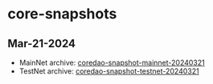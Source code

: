 # core-snapshots

## Mar-21-2024
- MainNet archive:
[coredao-snapshot-mainnet-20240321](https://snap.coredao.org/coredao-snapshot-mainnet-20240321.tar.lz4)
- TestNet archive:
[coredao-snapshot-testnet-20240321](https://snap.coredao.org/coredao-snapshot-testnet-20240321.tar.lz4)

